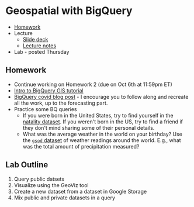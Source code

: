 # Geospatial with BigQuery

* [Homework](#Homework)
* Lecture
  * [Slide deck](https://docs.google.com/presentation/d/1H3kZH8zwgeU5o7EQV0Ctcq3LkyaEMSSvPZ6gfTkWd3E/edit?usp=sharing)
  * [Lecture notes](Lecture.md)
* Lab - posted Thursday

## Homework

- Continue working on Homework 2 (due on Oct 6th at 11:59pm ET)
- [Intro to BigQuery GIS tutorial](https://cloud.google.com/bigquery/docs/gis-getting-started)
- [BigQuery covid blog post](https://medium.com/google-cloud/analyzing-covid-19-with-bigquery-13701a3a785) - I encourage you to follow along and recreate all the work, up to the forecasting part.
- Practice some BQ queries
  - If you were born in the United States, try to find yourself in the [natality dataset](https://console.cloud.google.com/bigquery?p=bigquery-public-data&d=samples&t=natality&page=table). If you weren't born in the US, try to find a friend if they don't mind sharing some of their personal details.
  - What was the average weather in the world on your birthday? Use the [`gsod` dataset](https://console.cloud.google.com/bigquery?p=bigquery-public-data&d=samples&t=gsod&page=table) of weather readings around the world. E.g., what was the total amount of precipitation measured?

## Lab Outline

1. Query public datsets
2. Visualize using the GeoViz tool
3. Create a new dataset from a dataset in Google Storage
4. Mix public and private datasets in a query
